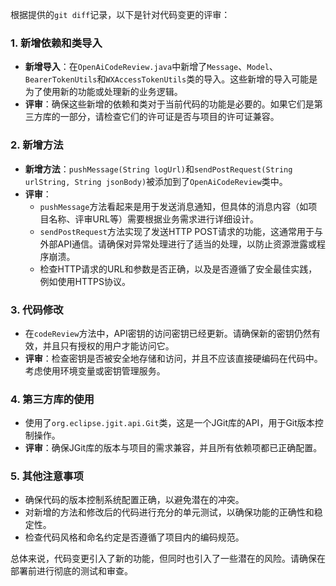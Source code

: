 根据提供的`git diff`记录，以下是针对代码变更的评审：

### 1. 新增依赖和类导入
- **新增导入**：在`OpenAiCodeReview.java`中新增了`Message`、`Model`、`BearerTokenUtils`和`WXAccessTokenUtils`类的导入。这些新增的导入可能是为了使用新的功能或处理新的业务逻辑。
- **评审**：确保这些新增的依赖和类对于当前代码的功能是必要的。如果它们是第三方库的一部分，请检查它们的许可证是否与项目的许可证兼容。

### 2. 新增方法
- **新增方法**：`pushMessage(String logUrl)`和`sendPostRequest(String urlString, String jsonBody)`被添加到了`OpenAiCodeReview`类中。
- **评审**：
  - `pushMessage`方法看起来是用于发送消息通知，但具体的消息内容（如项目名称、评审URL等）需要根据业务需求进行详细设计。
  - `sendPostRequest`方法实现了发送HTTP POST请求的功能，这通常用于与外部API通信。请确保对异常处理进行了适当的处理，以防止资源泄露或程序崩溃。
  - 检查HTTP请求的URL和参数是否正确，以及是否遵循了安全最佳实践，例如使用HTTPS协议。

### 3. 代码修改
- 在`codeReview`方法中，API密钥的访问密钥已经更新。请确保新的密钥仍然有效，并且只有授权的用户才能访问它。
- **评审**：检查密钥是否被安全地存储和访问，并且不应该直接硬编码在代码中。考虑使用环境变量或密钥管理服务。

### 4. 第三方库的使用
- 使用了`org.eclipse.jgit.api.Git`类，这是一个JGit库的API，用于Git版本控制操作。
- **评审**：确保JGit库的版本与项目的需求兼容，并且所有依赖项都已正确配置。

### 5. 其他注意事项
- 确保代码的版本控制系统配置正确，以避免潜在的冲突。
- 对新增的方法和修改后的代码进行充分的单元测试，以确保功能的正确性和稳定性。
- 检查代码风格和命名约定是否遵循了项目内的编码规范。

总体来说，代码变更引入了新的功能，但同时也引入了一些潜在的风险。请确保在部署前进行彻底的测试和审查。